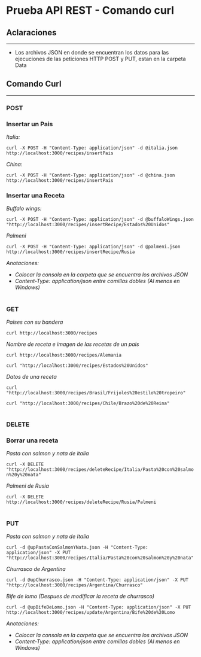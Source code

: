 # Prueba API REST - Comando curl

## Aclaraciones
----
- Los archivos JSON en donde se encuentran los datos para las ejecuciones de las peticiones HTTP POST y PUT, estan en la carpeta Data

## Comando Curl
----
### **POST**

### Insertar un Pais

*Italia:*

`curl -X POST -H "Content-Type: application/json" -d @italia.json http://localhost:3000/recipes/insertPais`

*China:*

`curl -X POST -H "Content-Type: application/json" -d @china.json http://localhost:3000/recipes/insertPais`

### Insertar una Receta

*Buffalo wings:*

`curl -X POST -H "Content-Type: application/json" -d @buffaloWings.json "http://localhost:3000/recipes/insertRecipe/Estados%20Unidos"`

*Palmeni*

`curl -X POST -H "Content-Type: application/json" -d @palmeni.json http://localhost:3000/recipes/insertRecipe/Rusia`

*Anotaciones:* 
- *Colocar la consola en la carpeta que se encuentra los archivos JSON*
- *Content-Type: application/json entre comillas dobles (Al menos en Windows)*
#
### **GET**

*Paises con su bandera*

`curl http://localhost:3000/recipes`

*Nombre de receta e imagen de las recetas de un pais*

`curl http://localhost:3000/recipes/Alemania`

`curl "http://localhost:3000/recipes/Estados%20Unidos"`

*Datos de una receta*

`curl "http://localhost:3000/recipes/Brasil/Frijoles%20estilo%20tropeiro"`

`curl "http://localhost:3000/recipes/Chile/Brazo%20de%20Reina"`

#

### **DELETE**

### Borrar una receta

*Pasta con salmon y nata de italia*

`curl -X DELETE "http://localhost:3000/recipes/deleteRecipe/Italia/Pasta%20con%20salmon%20y%20nata"`

*Palmeni de Rusia*

`curl -X DELETE http://localhost:3000/recipes/deleteRecipe/Rusia/Palmeni`

#

### **PUT**

*Pasta con salmon y nata de Italia*

`curl -d @upPastaConSalmonYNata.json -H "Content-Type: application/json" -X PUT "http://localhost:3000/recipes/Italia/Pasta%20con%20salmon%20y%20nata"`

*Churrasco de Argentina*

`curl -d @upChurrasco.json -H "Content-Type: application/json" -X PUT "http://localhost:3000/recipes/Argentina/Churrasco"`


*Bife de lomo (Despues de modificar la receta de churrasco)*

`curl -d @upBifeDeLomo.json -H "Content-Type: application/json" -X PUT http://localhost:3000/recipes/update/Argentina/Bife%20de%20Lomo`

*Anotaciones:* 
- *Colocar la consola en la carpeta que se encuentra los archivos JSON*
- *Content-Type: application/json entre comillas dobles (Al menos en Windows)*
